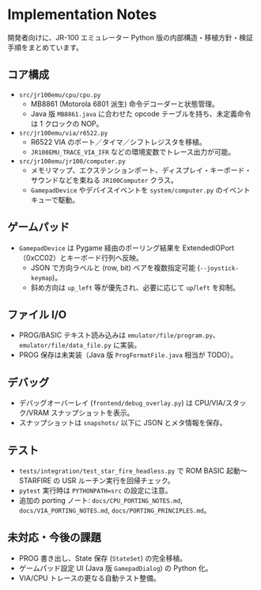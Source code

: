 # Implementation Notes

開発者向けに、JR-100 エミュレーター Python 版の内部構造・移植方針・検証手順をまとめています。

## コア構成

- `src/jr100emu/cpu/cpu.py`
  - MB8861 (Motorola 6801 派生) 命令デコーダーと状態管理。
  - Java 版 `MB8861.java` に合わせた opcode テーブルを持ち、未定義命令は 1 クロックの NOP。
- `src/jr100emu/via/r6522.py`
  - R6522 VIA のポート／タイマ／シフトレジスタを移植。
  - `JR100EMU_TRACE_VIA_IFR` などの環境変数でトレース出力が可能。
- `src/jr100emu/jr100/computer.py`
  - メモリマップ、エクステンションポート、ディスプレイ・キーボード・サウンドなどを束ねる `JR100Computer` クラス。
  - `GamepadDevice` やデバイスイベントを `system/computer.py` のイベントキューで駆動。

## ゲームパッド

- `GamepadDevice` は Pygame 経由のポーリング結果を ExtendedIOPort（0xCC02）とキーボード行列へ反映。
  - JSON で方向ラベルと (row, bit) ペアを複数指定可能 (`--joystick-keymap`)。
  - 斜め方向は `up_left` 等が優先され、必要に応じて `up`/`left` を抑制。

## ファイル I/O

- PROG/BASIC テキスト読み込みは `emulator/file/program.py`、`emulator/file/data_file.py` に実装。
- PROG 保存は未実装（Java 版 `ProgFormatFile.java` 相当が TODO）。

## デバッグ

- デバッグオーバーレイ (`frontend/debug_overlay.py`) は CPU/VIA/スタック/VRAM スナップショットを表示。
- スナップショットは `snapshots/` 以下に JSON とメタ情報を保存。

## テスト

- `tests/integration/test_star_fire_headless.py` で ROM BASIC 起動～ STARFIRE の USR ルーチン実行を回帰チェック。
- `pytest` 実行時は `PYTHONPATH=src` の設定に注意。
- 追加の porting ノート: `docs/CPU_PORTING_NOTES.md`, `docs/VIA_PORTING_NOTES.md`, `docs/PORTING_PRINCIPLES.md`。

## 未対応・今後の課題

- PROG 書き出し、State 保存 (`StateSet`) の完全移植。
- ゲームパッド設定 UI (Java 版 `GamepadDialog`) の Python 化。
- VIA/CPU トレースの更なる自動テスト整備。
